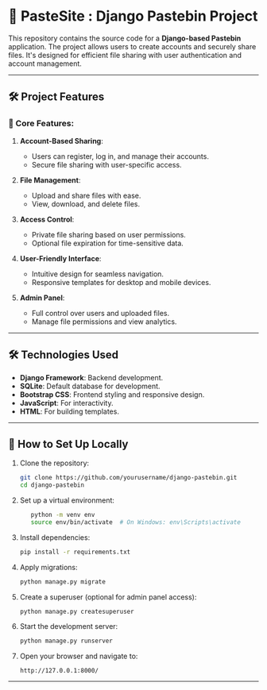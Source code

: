 # 📄 PasteSite : Django Pastebin Project

This repository contains the source code for a **Django-based Pastebin** application. The project allows users to create accounts and securely share files. It's designed for efficient file sharing with user authentication and account management.

---

## 🛠️ Project Features

### 🌟 Core Features:
1. **Account-Based Sharing**:
   - Users can register, log in, and manage their accounts.
   - Secure file sharing with user-specific access.

2. **File Management**:
   - Upload and share files with ease.
   - View, download, and delete files.

3. **Access Control**:
   - Private file sharing based on user permissions.
   - Optional file expiration for time-sensitive data.

4. **User-Friendly Interface**:
   - Intuitive design for seamless navigation.
   - Responsive templates for desktop and mobile devices.

5. **Admin Panel**:
   - Full control over users and uploaded files.
   - Manage file permissions and view analytics.

---

## 🛠️ Technologies Used

- **Django Framework**: Backend development.
- **SQLite**: Default database for development.
- **Bootstrap CSS**: Frontend styling and responsive design.
- **JavaScript**: For interactivity.
- **HTML**: For building templates.

---

## 🚀 How to Set Up Locally

1. Clone the repository:
   ```bash
   git clone https://github.com/yourusername/django-pastebin.git
   cd django-pastebin
   ```
2. Set up a virtual environment:
   ```bash
      python -m venv env
      source env/bin/activate  # On Windows: env\Scripts\activate
   ```
3. Install dependencies:
    ```bash
    pip install -r requirements.txt
    ```
4. Apply migrations:
    ```bash
    python manage.py migrate
    ```
5. Create a superuser (optional for admin panel access):
    ```bash
    python manage.py createsuperuser
    ```
6. Start the development server:
    ```bash
    python manage.py runserver
    ```
7. Open your browser and navigate to:
    ```arduino
    http://127.0.0.1:8000/
    ```

---


